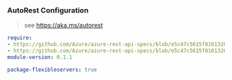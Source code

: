 ### AutoRest Configuration

> see https://aka.ms/autorest

``` yaml
require:
- https://github.com/Azure/azure-rest-api-specs/blob/e5c47c5615f81613263ff76fe25628ee19030a02/specification/postgresql/resource-manager/readme.md
- https://github.com/Azure/azure-rest-api-specs/blob/e5c47c5615f81613263ff76fe25628ee19030a02/specification/postgresql/resource-manager/readme.go.md
module-version: 0.1.1

package-flexibleservers: true
```